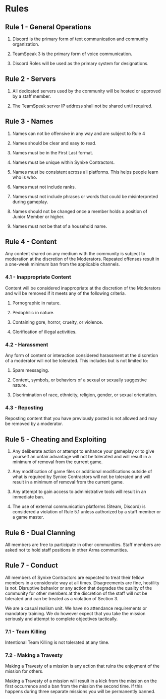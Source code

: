 # Rules

## Rule 1 - General Operations

1. Discord is the primary form of text communication and community organization.

2. TeamSpeak 3 is the primary form of voice communication.

3. Discord Roles will be used as the primary system for designations.

## Rule 2 - Servers

1. All dedicated servers used by the community will be hosted or approved by a staff member.

2. The TeamSpeak server IP address shall not be shared until required.

## Rule 3 - Names

1. Names can not be offensive in any way and are subject to Rule 4

2. Names should be clear and easy to read.

3. Names must be in the First Last format.

4. Names must be unique within Synixe Contractors.

5. Names must be consistent across all platforms. This helps people learn who is who.

6. Names must not include ranks.

7. Names must not include phrases or words that could be misinterpreted during gameplay.

8. Names should not be changed once a member holds a position of Junior Member or higher.

9. Names must not be that of a household name.

## Rule 4 - Content

Any content shared on any medium with the community is subject to moderation at the discretion of the Moderators. Repeated offenses result in a one-week minimum ban from the applicable channels.

### 4.1 - Inappropriate Content

Content will be considered inappropriate at the discretion of the Moderators and will be removed if it meets any of the following criteria.

1. Pornographic in nature.

2. Pedophilic in nature.

3. Containing gore, horror, cruelty, or violence.

4. Glorification of illegal activities.

### 4.2 - Harassment

Any form of content or interaction considered harassment at the discretion of a moderator will not be tolerated.
This includes but is not limited to:

1. Spam messaging.

2. Content, symbols, or behaviors of a sexual or sexually suggestive nature.

3. Discrimination of race, ethnicity, religion, gender, or sexual orientation.

### 4.3 - Reposting

Reposting content that you have previously posted is not allowed and may be removed by a moderator.

## Rule 5 - Cheating and Exploiting

1. Any deliberate action or attempt to enhance your gameplay or to give yourself an unfair advantage will not be tolerated and will result in a minimum of removal from the current game.

2. Any modification of game files or additional modifications outside of what is required by Synixe Contractors will not be tolerated and will result in a minimum of removal from the current game.

3. Any attempt to gain access to administrative tools will result in an immediate ban.

4. The use of external communication platforms (Steam, Discord) is considered a violation of Rule 5.1 unless authorized by a staff member or a game master.

## Rule 6 - Dual Clanning

All members are free to participate in other communities. Staff members are asked not to hold staff positions in other Arma communities.

## Rule 7 - Conduct

All members of Synixe Contractors are expected to treat their fellow members in a considerate way at all times. Disagreements are fine, hostility is not. Disruptive behavior or any action that degrades the quality of the community for other members at the discretion of the staff will not be tolerated and can be treated as a violation of Section 3.

We are a casual realism unit. We have no attendance requirements or mandatory training. We do however expect that you take the mission seriously and attempt to complete objectives tactically.

### 7.1 - Team Killing

Intentional Team Killing is not tolerated at any time.

### 7.2 - Making a Travesty

Making a Travesty of a mission is any action that ruins the enjoyment of the mission for others.

Making a Travesty of a mission will result in a kick from the mission on the first occurrence and a ban from the mission the second time. If this happens during three separate missions you will be permanently banned.
